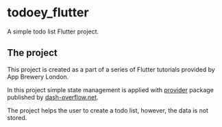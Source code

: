 # todoey_flutter

A simple todo list Flutter project.

## The project

This project is created as a part of a series of Flutter tutorials provided by App Brewery London.

In this project simple state management is applied with <a href="https://pub.dev/packages/provider" target="_blank">provider</a> package published by <a href="https://dash-overflow.net/" target="_blank">dash-overflow.net</a>.

The project helps the user to create a todo list, however, the data is not stored.
